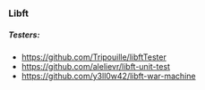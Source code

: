 ### Libft

##### Testers:
* https://github.com/Tripouille/libftTester
* https://github.com/alelievr/libft-unit-test
* https://github.com/y3ll0w42/libft-war-machine
